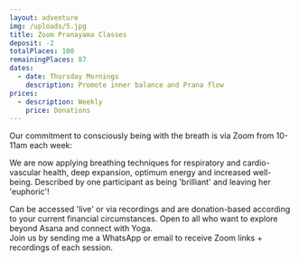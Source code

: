 ```yaml
---
layout: adventure
img: /uploads/5.jpg
title: Zoom Pranayama Classes
deposit: -2
totalPlaces: 100
remainingPlaces: 87
dates:
  - date: Thursday Mornings
    description: Promote inner balance and Prana flow
prices:
  - description: Weekly
    price: Donations
---
```

Our commitment to consciously being with the breath is via Zoom from 10-11am each week: 

We are now applying breathing techniques for respiratory and cardio-vascular health, deep expansion, optimum energy and increased well-being. Described by one participant as being 'brilliant' and leaving her 'euphoric'!

Can be accessed 'live' or via recordings and are donation-based according to your current financial circumstances. Open to all who want to explore beyond Asana and connect with Yoga.\
Join us by sending me a WhatsApp or email to receive Zoom links + recordings of each session.
